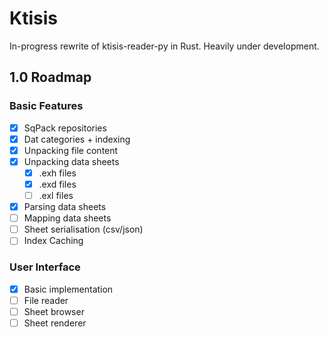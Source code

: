 # Ktisis
In-progress rewrite of ktisis-reader-py in Rust. Heavily under development.

## 1.0 Roadmap

### Basic Features
- [x] SqPack repositories
- [x] Dat categories + indexing
- [x] Unpacking file content
- [x] Unpacking data sheets
  - [x] .exh files
  - [x] .exd files
  - [ ] .exl files
- [x] Parsing data sheets
- [ ] Mapping data sheets
- [ ] Sheet serialisation (csv/json)
- [ ] Index Caching

### User Interface
- [x] Basic implementation
- [ ] File reader
- [ ] Sheet browser
- [ ] Sheet renderer
